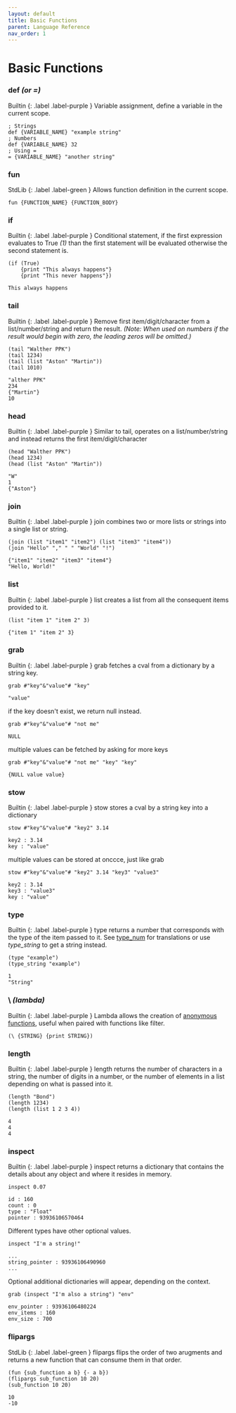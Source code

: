```yaml
---
layout: default
title: Basic Functions
parent: Language Reference 
nav_order: 1
---
```

# Basic Functions

### def _(or =)_
Builtin 
{: .label .label-purple }
Variable assignment, define a variable in the current scope.
```
; Strings
def {VARIABLE_NAME} "example string"
; Numbers
def {VARIABLE_NAME} 32
; Using =
= {VARIABLE_NAME} "another string"
```

### fun
StdLib
{: .label .label-green }
Allows function definition in the current scope.
```
fun {FUNCTION_NAME} {FUNCTION_BODY}
```
### if
Builtin 
{: .label .label-purple }
Conditional statement, if the first expression evaluates to True _(1)_ than the first statement will be evaluated otherwise the second statement is.
```
(if (True) 
    {print "This always happens"} 
    {print "This never happens"})
```
```
This always happens
```

### tail
Builtin 
{: .label .label-purple }
Remove first item/digit/character from a list/number/string and return the result. _(Note: When used on numbers if the result would begin with zero, the leading zeros will be omitted.)_
```
(tail "Walther PPK")
(tail 1234)
(tail (list "Aston" "Martin"))
(tail 1010)
```
```
"alther PPK"
234
{"Martin"}
10
```

### head
Builtin 
{: .label .label-purple }
Similar to tail, operates on a list/number/string and instead returns the first item/digit/character
```
(head "Walther PPK")
(head 1234)
(head (list "Aston" "Martin"))
```
```
"W"
1
{"Aston"}
```

### join
Builtin 
{: .label .label-purple }
join combines two or more lists or strings into a single list or string.
```
(join (list "item1" "item2") (list "item3" "item4"))
(join "Hello" "," " " "World" "!")
```
```
{"item1" "item2" "item3" "item4"}
"Hello, World!"
```

### list
Builtin 
{: .label .label-purple }
list creates a list from all the consequent items provided to it.
```
(list "item 1" "item 2" 3)
```
```
{"item 1" "item 2" 3}
```

### grab
Builtin 
{: .label .label-purple }
grab fetches a cval from a dictionary by a string key.
```
grab #"key"&"value"# "key"
```
```
"value"
```
if the key doesn't exist, we return null instead.
```
grab #"key"&"value"# "not me"
```
```
NULL
```
multiple values can be fetched by asking for more keys
```
grab #"key"&"value"# "not me" "key" "key"
```
```
{NULL value value}
```

### stow
Builtin 
{: .label .label-purple }
stow stores a cval by a string key into a dictionary
```
stow #"key"&"value"# "key2" 3.14
```
```
key2 : 3.14
key : "value"
```
multiple values can be stored at onccce, just like grab
```
stow #"key"&"value"# "key2" 3.14 "key3" "value3"
```
```
key2 : 3.14
key3 : "value3"
key : "value"
```

### type
Builtin 
{: .label .label-purple }
type returns a number that corresponds with the type of the item passed to it. See [type_num](http://connerylang.org/constants.html#type_num) for translations or use _type_string_ to get a string instead.
```
(type "example")
(type_string "example")
```
```
1
"String"
```

### \ _(lambda)_
Builtin 
{: .label .label-purple }
Lambda allows the creation of [anonymous functions](https://en.wikipedia.org/wiki/Anonymous_function), useful when paired with functions like filter.
```
(\ {STRING} {print STRING})
```

### length
Builtin 
{: .label .label-purple }
length returns the number of characters in a string, the number of digits in a number, or the number of elements in a list depending on what is passed into it.
```
(length "Bond")
(length 1234)
(length (list 1 2 3 4))
```
```
4
4
4
```

### inspect
Builtin 
{: .label .label-purple }
inspect returns a dictionary that contains the details about any object and where it resides in memory.
```
inspect 0.07
```
```
id : 160
count : 0
type : "Float"
pointer : 93936106570464
```
Different types have other optional values.
```
inspect "I'm a string!"
```
```
...
string_pointer : 93936106490960
...
```
Optional additional dictionaries will appear, depending on the context.
```
grab (inspect "I'm also a string") "env"
```
```
env_pointer : 93936106480224
env_items : 160
env_size : 700
```

### flipargs
StdLib
{: .label .label-green }
flipargs flips the order of two arugments and returns a new function that can consume them in that order.
```
(fun {sub_function a b} {- a b})
(flipargs sub_function 10 20)
(sub_function 10 20)
```
```
10
-10
```
